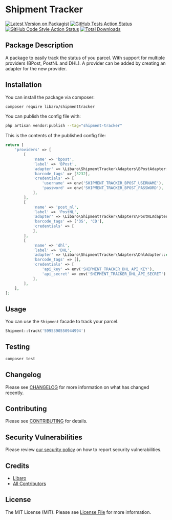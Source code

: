 # Shipment Tracker

[![Latest Version on Packagist](https://img.shields.io/packagist/v/libaro/shipmenttracker.svg?style=flat-square)](https://packagist.org/packages/libaro/shipmenttracker)
[![GitHub Tests Action Status](https://img.shields.io/github/workflow/status/libaro-io/ShipmentTracker/run-tests?label=tests)](https://github.com/libaro-io/ShipmentTracker/actions?query=workflow%3Arun-tests+branch%3Amain)
[![GitHub Code Style Action Status](https://img.shields.io/github/workflow/status/libaro-io/ShipmentTracker/Check%20&%20fix%20styling?label=code%20style)](https://github.com/libaro-io/ShipmentTracker/actions?query=workflow%3A"Check+%26+fix+styling"+branch%3Amain)
[![Total Downloads](https://img.shields.io/packagist/dt/libaro/shipmenttracker.svg?style=flat-square)](https://packagist.org/packages/libaro/shipmenttracker)

## Package Description

A package to easily track the status of you parcel. With support for multiple providers (BPost, PostNL and DHL). A
provider can be added by creating an adapter for the new provider.

## Installation

You can install the package via composer:

```bash
composer require libaro/shipmenttracker
```

You can publish the config file with:

```bash
php artisan vendor:publish --tag="shipment-tracker"
```

This is the contents of the published config file:

```php
return [
    'providers' => [
        [
            'name' => 'bpost',
            'label' => 'BPost',
            'adapter' => \Libaro\ShipmentTracker\Adapters\BPostAdapter::class,
            'barcode_tags' => [3232],
            'credentials' => [
                'username' => env('SHIPMENT_TRACKER_BPOST_USERNAME'),
                'password' => env('SHIPMENT_TRACKER_BPOST_PASSWORD'),
            ],
        ],
        [
            'name' => 'post_nl',
            'label' => 'PostNL',
            'adapter' => \Libaro\ShipmentTracker\Adapters\PostNLAdapter::class,
            'barcode_tags' => ['3S', 'CD'],
            'credentials' => [
            ],
        ],
        [
            'name' => 'dhl',
            'label' => 'DHL',
            'adapter' => \Libaro\ShipmentTracker\Adapters\DhlAdapter::class,
            'barcode_tags' => [],
            'credentials' => [
                'api_key' => env('SHIPMENT_TRACKER_DHL_API_KEY'),
                'api_secret' => env('SHIPMENT_TRACKER_DHL_API_SECRET')
            ],
        ],
    ],
];
```

## Usage

You can use the `Shipment` facade to track your parcel.

```php
Shipment::track('5995390550944994')
```

## Testing

```bash
composer test
```

## Changelog

Please see [CHANGELOG](CHANGELOG.md) for more information on what has changed recently.

## Contributing

Please see [CONTRIBUTING](https://github.com/libaro-io/.github/blob/main/CONTRIBUTING.md) for details.

## Security Vulnerabilities

Please review [our security policy](../../security/policy) on how to report security vulnerabilities.

## Credits

- [Libaro](https://github.com/libaro-io)
- [All Contributors](../../contributors)

## License

The MIT License (MIT). Please see [License File](LICENSE.md) for more information.
